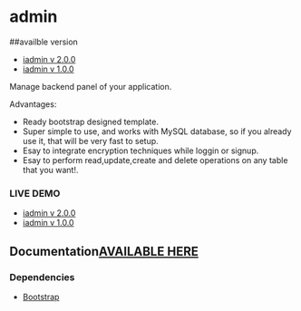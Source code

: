 # admin  

##availble version 
 - [iadmin v 2.0.0](http://iadmin.lakshmaji.tk/sadmin/login/index.php)
 - [iadmin v 1.0.0](http://iadmin.lakshmaji.tk/admin/login/)
  
Manage backend panel of your application.

Advantages:
- Ready bootstrap designed template.
- Super simple to use, and works with MySQL database, so if you already use it, that will be very fast to setup.
- Esay to integrate encryption techniques while loggin or signup.
- Esay to perform read,update,create and delete operations on any table that you want!.


### LIVE DEMO 
 - [iadmin v 2.0.0](http://iadmin.lakshmaji.tk/sadmin/login/index.php)
 - [iadmin v 1.0.0](http://iadmin.lakshmaji.tk/admin/login/)



## Documentation[AVAILABLE HERE](http://iadmin.lakshmaji.tk/)

### Dependencies
- [Bootstrap](https://github.com/twbs/bootstrap)
